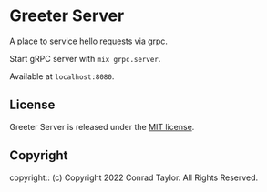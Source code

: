 # Greeter Server

A place to service hello requests via grpc.

Start gRPC server with `mix grpc.server`.

Available at `localhost:8080`.

## License

Greeter Server is released under the [MIT license](./LICENSE.md).

## Copyright

copyright:: (c) Copyright 2022 Conrad Taylor. All Rights Reserved.
